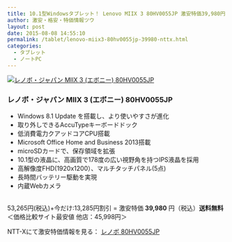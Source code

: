 ```yaml
---
title: 10.1型Windowsタブレット！ Lenovo MIIX 3 80HV0055JP 激安特価39,980円！送料無料！
author: 激安・格安・特価情報ツウ
layout: post
date: 2015-08-08 14:55:10
permalink: /tablet/lenovo-miix3-80hv0055jp-39980-nttx.html
categories:
  - タブレット
  - ノートPC
---
```

<div class="img-bg2 img_L">
  <a href="http://px.a8.net/svt/ejp?a8mat=ZYP6S+8IMA3E+S1Q+BWGDT&#038;a8ejpredirect=http://nttxstore.jp/_II_LN15012722" target="_blank"><img border="0" alt="レノボ・ジャパン MIIX 3 (エボニー) 80HV0055JP" src="http://image.nttxstore.jp/l2_images/L/LN/LN15012722.jpg" data-recalc-dims="1" /></a>
</div>

### レノボ・ジャパン MIIX 3 (エボニー) 80HV0055JP
<!--more-->

* Windows 8.1 Update を搭載し、より使いやすさが進化
* 取り外しできるAccuTypeキーボードドック
* 低消費電力クアッドコアCPU搭載
* Microsoft Office Home and Business 2013搭載
* microSDカードで、保存領域を拡張
* 10.1型の液晶に、高画質で178度の広い視野角を持つIPS液晶を採用
* 高解像度FHD(1920x1200）、マルチタッチパネル(5点)
* 長時間バッテリー駆動を実現
* 内蔵Webカメラ

<br clear="all" />53,265円(税込)+今だけ:13,285円割引 = 激安特価 <span class="tokka-price"><strong>39,980</strong></span> 円（税込）**送料無料**
＜価格比較サイト最安値 他店：45,998円＞

NTT-Xにて激安特価情報を見る： <a href="http://px.a8.net/svt/ejp?a8mat=ZYP6S+8IMA3E+S1Q+BWGDT&#038;a8ejpredirect=http://nttxstore.jp/_II_LN15012722" target="_blank"><span class="fs150p">レノボ 80HV0055JP</span></a>